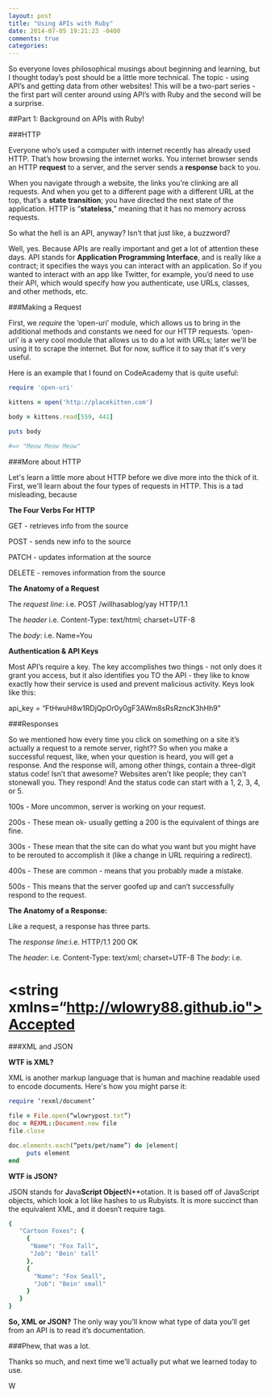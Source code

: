 ```yaml
---
layout: post
title: "Using APIs with Ruby"
date: 2014-07-05 19:21:23 -0400
comments: true
categories: 
---
```


So everyone loves philosophical musings about beginning and learning, but I thought today’s post should be a little more technical. The topic - using API’s and getting data from other websites! This will be a two-part series - the first part will center around using API’s with Ruby and the second will be a surprise.

<!--More-->

##Part 1: Background on APIs with Ruby!

###HTTP

Everyone who’s used a computer with internet recently has already used HTTP. That’s how browsing the internet works. You internet browser sends an HTTP **request** to a server, and the server sends a **response** back to you.

When you navigate through a website, the links you’re clinking are all requests. And when you get to a different page with a different URL at the top, that’s a **state transition**; you have directed the next state of the application. HTTP is “**stateless**,” meaning that it has no memory across requests. 

So what the hell is an API, anyway? Isn’t that just like, a buzzword?

Well, yes. Because APIs are really important and get a lot of attention these days. API stands for **Application Programming Interface**, and is really like a contract; it specifies the ways you can interact with an application. So if you wanted to interact with an app like Twitter, for example, you’d need to use their API, which would specify how you authenticate, use URLs, classes, and other methods, etc.

###Making a Request

First, we _require_ the ‘open-uri’ module, which allows us to bring in the additional methods and constants we need for our HTTP requests. ‘open-uri’ is a very cool module that allows us to do a lot with URLs; later we'll be using it to scrape the internet. But for now, suffice it to say that it's very useful.

Here is an example that I found on CodeAcademy that is quite useful:

```ruby
require 'open-uri'

kittens = open('http://placekitten.com')

body = kittens.read[559, 441]

puts body

#=> "Meow Meow Meow"
```

###More about HTTP

Let's learn a little more about HTTP before we dive more into the thick of it. First, we'll learn about the four types of requests in HTTP. This is a tad misleading, because 

**The Four Verbs For HTTP**

GET - retrieves info from the source

POST - sends new info to the source

PATCH - updates information at the source

DELETE - removes information from the source 

**The Anatomy of a Request**

The _request line_: i.e. POST /willhasablog/yay HTTP/1.1

The _header_ i.e. Content-Type: text/html; charset=UTF-8

The _body_: i.e. Name=You

**Authentication & API Keys**

Most API’s require a key. The key accomplishes two things - not only does it grant you access, but it also identifies you TO the API - they like to know exactly how their service is used and prevent malicious activity. 
Keys look like this:

api_key = “FtHwuH8w1RDjQpOr0y0gF3AWm8sRsRzncK3hHh9"

###Responses

So we mentioned how every time you click on something on a site it’s actually a request to a remote server, right??
So when you make a successful request, like, when your question is heard, you will get a response. And the response will, among other things, contain a three-digit status code! Isn’t that awesome? Websites aren’t like people; they can't stonewall you. They respond! And the status code can start with a 1, 2, 3, 4, or 5. 

100s - More uncommon, server is working on your request.

200s - These mean ok- usually getting a 200 is the equivalent of things are fine.

300s - These mean that the site can do what you want but you might have to be rerouted to accomplish it (like a change in URL requiring a redirect).

400s - These are common - means that you probably made a mistake. 

500s - This means that the server goofed up and can’t successfully respond to the request.

**The Anatomy of a Response:**

Like a request, a response has three parts. 

The _response line_:i.e. HTTP/1.1 200 OK

The _header_: i.e. Content-Type: text/xml; charset=UTF-8
The _body_: i.e. <?xml version="1.0" encoding="utf-8"?>
# <string xmlns=“http://wlowry88.github.io">Accepted</string>

###XML and JSON

**WTF is XML?**

XML is another markup language that is human and machine readable used to encode documents. Here's how you might parse it:

```ruby
require ‘rexml/document’

file = File.open(“wlowrypost.txt”)
doc = REXML::Document.new file
file.close

doc.elements.each(“pets/pet/name”) do |element|
     puts element
end
```

**WTF is JSON?**

JSON stands for **J**ava**Script **O**bject**N**otation. It is based off of JavaScript objects, which look a lot like hashes to us Rubyists. It is more succinct than the equivalent XML, and it doesn’t require tags. 

```ruby
{
   "Cartoon Foxes": {
     {
      "Name": "Fox Tall",
      "Job": "Bein' tall"
     },
     {
       "Name": "Fox Small",
       "Job": "Bein' small"
     }
   }
}
```

**So, XML or JSON?**
The only way you’ll know what type of data you’ll get from an API is to read it’s documentation. 

###Phew, that was a lot.

Thanks so much, and next time we'll actually put what we learned today to use.

W